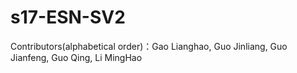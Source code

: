 # s17-ESN-SV2
Contributors(alphabetical order)：Gao Lianghao, Guo Jinliang, Guo Jianfeng, Guo Qing, Li MingHao
